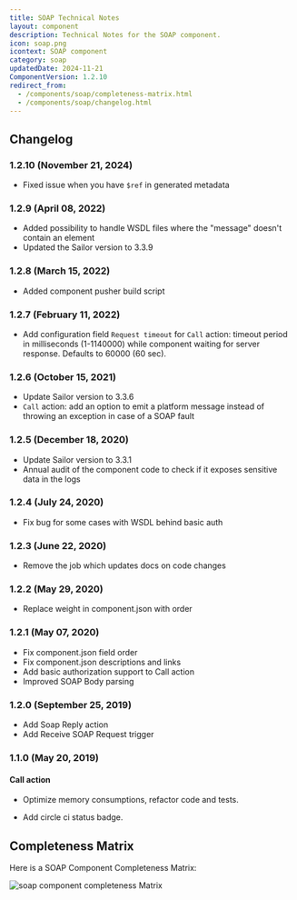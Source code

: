 ```yaml
---
title: SOAP Technical Notes
layout: component
description: Technical Notes for the SOAP component.
icon: soap.png
icontext: SOAP component
category: soap
updatedDate: 2024-11-21
ComponentVersion: 1.2.10
redirect_from:
  - /components/soap/completeness-matrix.html
  - /components/soap/changelog.html
---
```


## Changelog

### 1.2.10 (November 21, 2024)

* Fixed issue when you have `$ref` in generated metadata

### 1.2.9 (April 08, 2022)

* Added possibility to handle WSDL files where the "message" doesn't contain an element
* Updated the Sailor version to 3.3.9

### 1.2.8 (March 15, 2022)

* Added component pusher build script

### 1.2.7 (February 11, 2022)

* Add configuration field `Request timeout` for `Call` action: timeout period in milliseconds (1-1140000) while component waiting for server response. Defaults to 60000 (60 sec).

### 1.2.6 (October 15, 2021)

* Update Sailor version to 3.3.6
* `Call` action: add an option to emit a platform message instead of throwing an exception in case of a SOAP fault

### 1.2.5 (December 18, 2020)

* Update Sailor version to 3.3.1
* Annual audit of the component code to check if it exposes sensitive data in the logs

### 1.2.4 (July 24, 2020)

* Fix bug for some cases with WSDL behind basic auth  

### 1.2.3 (June 22, 2020)

* Remove the job which updates docs on code changes

### 1.2.2 (May 29, 2020)

* Replace weight in component.json with order

### 1.2.1 (May 07, 2020)

* Fix component.json field order
* Fix component.json descriptions and links
* Add basic authorization support to Call action
* Improved SOAP Body parsing

### 1.2.0 (September 25, 2019)

* Add Soap Reply action
* Add Receive SOAP Request trigger

### 1.1.0 (May 20, 2019)

#### Call action

* Optimize memory consumptions, refactor code and tests.

* Add circle ci status badge.

## Completeness Matrix

Here is a SOAP Component Completeness Matrix:

![soap component completeness Matrix](https://user-images.githubusercontent.com/36419533/65602890-eddfab80-dfa4-11e9-8d76-bd758aafa403.png)
